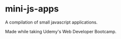 # mini-js-apps
A compilation of small javascript applications.

Made while taking Udemy's Web Developer Bootcamp.
